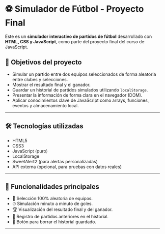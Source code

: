 # ⚽ Simulador de Fútbol - Proyecto Final

Este es un **simulador interactivo de partidos de fútbol** desarrollado con **HTML, CSS y JavaScript**, como parte del proyecto final del curso de JavaScript.

## 🎯 Objetivos del proyecto

- Simular un partido entre dos equipos seleccionados de forma aleatoria entre clubes y selecciones.
- Mostrar el resultado final y el ganador.
- Guardar un historial de partidos simulados utilizando `localStorage`.
- Presentar la información de forma clara en el navegador (DOM).
- Aplicar conocimientos clave de JavaScript como arrays, funciones, eventos y almacenamiento local.

---

## 🛠️ Tecnologías utilizadas

- HTML5
- CSS3
- JavaScript (puro)
- LocalStorage
- SweetAlert2 (para alertas personalizadas)
- API externa (opcional, para pruebas con datos reales)

---

## 🚀 Funcionalidades principales

- 🔄 Selección 100% aleatoria de equipos.
- ⏱ Simulación minuto a minuto de goles.
- 🏆 Visualización del resultado final y del ganador.
- 📜 Registro de partidos anteriores en el historial.
- 🧹 Botón para borrar el historial guardado.

---
